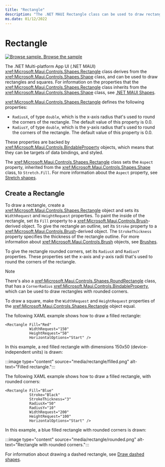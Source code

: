 ```yaml
---
title: "Rectangle"
description: "The .NET MAUI Rectangle class can be used to draw rectangles."
ms.date: 01/12/2022
---
```


# Rectangle

[![Browse sample.](~/media/code-sample.png) Browse the sample](/samples/dotnet/maui-samples/userinterface-shapes)

The .NET Multi-platform App UI (.NET MAUI) <xref:Microsoft.Maui.Controls.Shapes.Rectangle> class derives from the <xref:Microsoft.Maui.Controls.Shapes.Shape> class, and can be used to draw rectangles and squares. For information on the properties that the <xref:Microsoft.Maui.Controls.Shapes.Rectangle> class inherits from the <xref:Microsoft.Maui.Controls.Shapes.Shape> class, see [.NET MAUI Shapes](index.md).

<xref:Microsoft.Maui.Controls.Shapes.Rectangle> defines the following properties:

- `RadiusX`, of type `double`, which is the x-axis radius that's used to round the corners of the rectangle. The default value of this property is 0.0.
- `RadiusY`, of type `double`, which is the y-axis radius that's used to round the corners of the rectangle. The default value of this property is 0.0.

These properties are backed by <xref:Microsoft.Maui.Controls.BindableProperty> objects, which means that they can be targets of data bindings, and styled.

The <xref:Microsoft.Maui.Controls.Shapes.Rectangle> class sets the `Aspect` property, inherited from the <xref:Microsoft.Maui.Controls.Shapes.Shape> class, to `Stretch.Fill`. For more information about the `Aspect` property, see [Stretch shapes](index.md#stretch-shapes).

## Create a Rectangle

To draw a rectangle, create a <xref:Microsoft.Maui.Controls.Shapes.Rectangle> object and sets its `WidthRequest` and `HeightRequest` properties. To paint the inside of the rectangle, set its `Fill` property to a <xref:Microsoft.Maui.Controls.Brush>-derived object. To give the rectangle an outline, set its `Stroke` property to a <xref:Microsoft.Maui.Controls.Brush>-derived object. The `StrokeThickness` property specifies the thickness of the rectangle outline. For more information about <xref:Microsoft.Maui.Controls.Brush> objects, see [Brushes](~/user-interface/brushes/index.md).

To give the rectangle rounded corners, set its `RadiusX` and `RadiusY` properties. These properties set the x-axis and y-axis radii that's used to round the corners of the rectangle.

> [!NOTE]
> There's also a <xref:Microsoft.Maui.Controls.Shapes.RoundRectangle> class, that has a `CornerRadius` <xref:Microsoft.Maui.Controls.BindableProperty>, which can be used to draw rectangles with rounded corners.

To draw a square, make the `WidthRequest` and `HeightRequest` properties of the <xref:Microsoft.Maui.Controls.Shapes.Rectangle> object equal.

The following XAML example shows how to draw a filled rectangle:

```xaml
<Rectangle Fill="Red"
           WidthRequest="150"
           HeightRequest="50"
           HorizontalOptions="Start" />
```

In this example, a red filled rectangle with dimensions 150x50 (device-independent units) is drawn:

:::image type="content" source="media/rectangle/filled.png" alt-text="Filled rectangle.":::

The following XAML example shows how to draw a filled rectangle, with rounded corners:

```xaml
<Rectangle Fill="Blue"
           Stroke="Black"
           StrokeThickness="3"
           RadiusX="50"
           RadiusY="10"
           WidthRequest="200"
           HeightRequest="100"
           HorizontalOptions="Start" />
```

In this example, a blue filled rectangle with rounded corners is drawn:

:::image type="content" source="media/rectangle/rounded.png" alt-text="Rectangle with rounded corners.":::

For information about drawing a dashed rectangle, see [Draw dashed shapes](index.md#draw-dashed-shapes).
